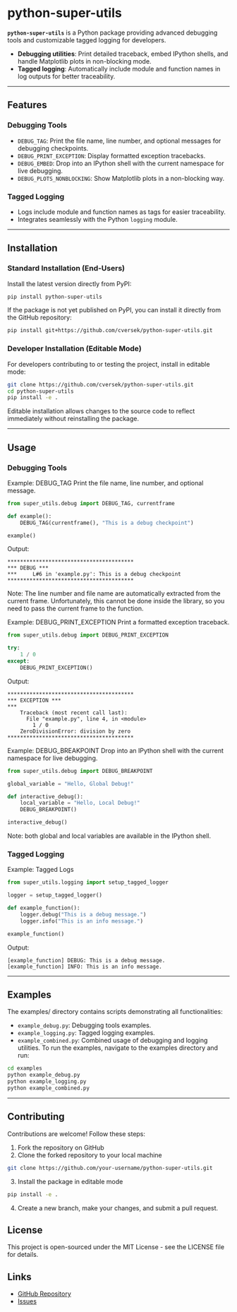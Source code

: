 # python-super-utils

**`python-super-utils`** is a Python package providing advanced debugging tools and customizable tagged logging for developers.

- **Debugging utilities**: Print detailed traceback, embed IPython shells, and handle Matplotlib plots in non-blocking mode.
- **Tagged logging**: Automatically include module and function names in log outputs for better traceability.

---

## **Features**

### Debugging Tools
- `DEBUG_TAG`: Print the file name, line number, and optional messages for debugging checkpoints.
- `DEBUG_PRINT_EXCEPTION`: Display formatted exception tracebacks.
- `DEBUG_EMBED`: Drop into an IPython shell with the current namespace for live debugging.
- `DEBUG_PLOTS_NONBLOCKING`: Show Matplotlib plots in a non-blocking way.

### Tagged Logging
- Logs include module and function names as tags for easier traceability.
- Integrates seamlessly with the Python `logging` module.

---

## **Installation**

### Standard Installation (End-Users)
Install the latest version directly from PyPI:
```bash
pip install python-super-utils
```

If the package is not yet published on PyPI, you can install it directly from the GitHub repository:
```bash
pip install git+https://github.com/cversek/python-super-utils.git
```

### Developer Installation (Editable Mode)
For developers contributing to or testing the project, install in editable mode:

```bash
git clone https://github.com/cversek/python-super-utils.git
cd python-super-utils
pip install -e .
```

Editable installation allows changes to the source code to reflect immediately without reinstalling the package.

---

## **Usage**

### Debugging Tools
Example: DEBUG_TAG
Print the file name, line number, and optional message.
```python
from super_utils.debug import DEBUG_TAG, currentframe

def example():
    DEBUG_TAG(currentframe(), "This is a debug checkpoint")

example()
```
Output:

```
****************************************
*** DEBUG ***
***     L#6 in 'example.py': This is a debug checkpoint
****************************************
```
Note: The line number and file name are automatically extracted from the current frame. Unfortunately, this cannot be done inside the library, so you need to pass the current frame to the function.

Example: DEBUG_PRINT_EXCEPTION
Print a formatted exception traceback.
```python
from super_utils.debug import DEBUG_PRINT_EXCEPTION

try:
    1 / 0
except:
    DEBUG_PRINT_EXCEPTION()
```
Output:
```
****************************************
*** EXCEPTION ***
*** 
    Traceback (most recent call last):
      File "example.py", line 4, in <module>
        1 / 0
    ZeroDivisionError: division by zero
****************************************
```

Example: DEBUG_BREAKPOINT
Drop into an IPython shell with the current namespace for live debugging.
```python
from super_utils.debug import DEBUG_BREAKPOINT

global_variable = "Hello, Global Debug!"

def interactive_debug():
    local_variable = "Hello, Local Debug!"
    DEBUG_BREAKPOINT()

interactive_debug()
```
Note: both global and local variables are available in the IPython shell.


### Tagged Logging
Example: Tagged Logs
```python
from super_utils.logging import setup_tagged_logger

logger = setup_tagged_logger()

def example_function():
    logger.debug("This is a debug message.")
    logger.info("This is an info message.")

example_function()

```
Output:
```
[example_function] DEBUG: This is a debug message.
[example_function] INFO: This is an info message.
```
---
## **Examples**
The examples/ directory contains scripts demonstrating all functionalities:
- `example_debug.py`: Debugging tools examples.
- `example_logging.py`: Tagged logging examples.
- `example_combined.py`: Combined usage of debugging and logging utilities.
To run the examples, navigate to the examples directory and run:
```bash
cd examples
python example_debug.py
python example_logging.py
python example_combined.py
```
---

## **Contributing**
Contributions are welcome! Follow these steps:
1. Fork the repository on GitHub
2. Clone the forked repository to your local machine
```bash
git clone https://github.com/your-username/python-super-utils.git
```
3. Install the package in editable mode
```bash
pip install -e .
```
4. Create a new branch, make your changes, and submit a pull request.


## **License**
This project is open-sourced under the MIT License - see the LICENSE file for details.

## **Links**
- [GitHub Repository](https://github.com/cversek/python-super-utils)
- [Issues](https://github.com/cversek/python-super-utils/issues)